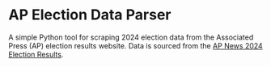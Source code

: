 # AP Election Data Parser

A simple Python tool for scraping 2024 election data from the Associated Press (AP) election results website. Data is sourced from the [AP News 2024 Election Results](https://apnews.com/projects/election-results-2024/).